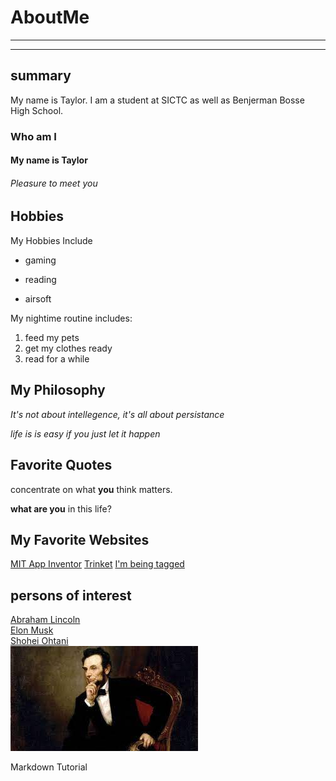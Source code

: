 # AboutMe
---
---
## summary
[New Home]: https://lucid.app/documents#/dashboard?folder_id=home
My name is Taylor. I am a student at SICTC as well as Benjerman Bosse High School.
### Who am I
#### My name is Taylor
###### Pleasure to meet you
[1]: https://www.whitehouse.gov/about-the-white-house/presidents/abraham-lincoln/
[2]: https://en.wikipedia.org/wiki/Elon_Musk
[3]: https://www.mlb.com/player/shohei-ohtani-660271
Hobbies
-

My Hobbies Include

- gaming
+ reading
* airsoft

My nightime routine includes:

1. feed my pets
2. get my clothes ready
3. read for a while

## My Philosophy

<i>It's not about intellegence, it's all about persistance</i>

<i>life is is easy if you just let it happen</i>

## Favorite Quotes

concentrate on what <b>you</b> think matters.

<b>what are you</b> in this life?

## My Favorite Websites
[MIT App Inventor](http://ai2.appinventor.mit.edu/)
[Trinket](https://trinket.io/ "worst site ever")
[I'm being tagged][New Home]

## persons of interest

[Abraham Lincoln][1]<br>
[Elon Musk][2]<br>
[Shohei Ohtani][3]<br>
![Abe](https://github.com/Taylor-Blythe/AboutMe/blob/main/img/download.jpg)

Markdown Tutorial
